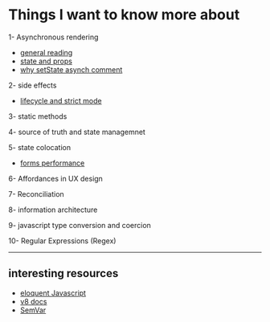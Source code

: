 # Things I want to know more about

1- Asynchronous rendering 

- [general reading](https://stackoverflow.com/questions/52886075/why-is-getderivedstatefromprops-is-a-static-method)
- [state and props](https://reactjs.org/docs/faq-state.html#what-is-the-difference-between-state-and-props)
- [why setState asynch comment](https://github.com/facebook/react/issues/11527#issuecomment-360199710)

2- side effects

- [lifecycle and strict mode](https://stackoverflow.com/questions/62185425/why-is-console-log-logging-twice-in-react-js)

3- static methods

4- source of truth and state managemnet 

5- state colocation
- [forms performance](https://epicreact.dev/improve-the-performance-of-your-react-forms/)

6- Affordances in UX design

7- Reconciliation

8- information architecture

9- javascript type conversion and coercion

10- Regular Expressions (Regex)

---

## interesting resources

- [eloquent Javascript](https://eloquentjavascript.net/)
- [v8 docs](https://v8.dev/blog/ignition-interpreter)
- [SemVar](https://semver.org/)
